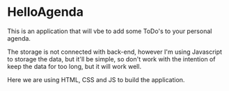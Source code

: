 # HelloAgenda

This is an application that will vbe to add some ToDo's to your personal agenda.

The storage is not connected with back-end, however I'm using Javascript to storage the data, but it'll be simple, so don't work with the intention of keep the data for too long,
but it will work well.

Here we are using HTML, CSS and JS to build the application.
